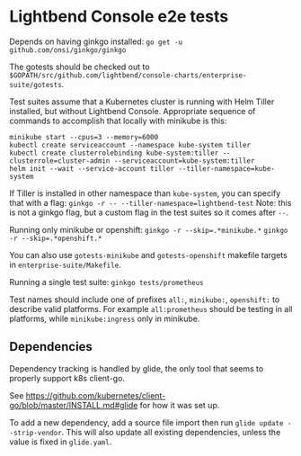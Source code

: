 # Lightbend Console e2e tests

Depends on having ginkgo installed:
`go get -u github.com/onsi/ginkgo/ginkgo`

The gotests should be checked out to `$GOPATH/src/github.com/lightbend/console-charts/enterprise-suite/gotests`.

Test suites assume that a Kubernetes cluster is running with Helm Tiller installed, but without Lightbend Console. Appropriate sequence of commands to accomplish that locally with minikube is this:
```
minikube start --cpus=3 --memory=6000
kubectl create serviceaccount --namespace kube-system tiller
kubectl create clusterrolebinding kube-system:tiller --clusterrole=cluster-admin --serviceaccount=kube-system:tiller
helm init --wait --service-account tiller --tiller-namespace=kube-system
```

If Tiller is installed in other namespace than `kube-system`, you can specify that with a flag:
`ginkgo -r -- --tiller-namespace=lightbend-test`
Note: this is not a ginkgo flag, but a custom flag in the test suites so it comes after `--`.

Running only minikube or openshift:
`ginkgo -r --skip=.*minikube.*`
`ginkgo -r --skip=.*openshift.*`

You can also use `gotests-minikube` and `gotests-openshift` makefile targets in `enterprise-suite/Makefile`.

Running a single test suite:
`ginkgo tests/prometheus`

Test names should include one of prefixes `all:`, `minikube:`, `openshift:` to describe valid platforms.
For example `all:prometheus` should be testing in all platforms, while `minikube:ingress` only in minikube.

## Dependencies

Dependency tracking is handled by glide, the only tool that seems to properly
support k8s client-go.

See https://github.com/kubernetes/client-go/blob/master/INSTALL.md#glide for how it was set up.

To add a new dependency, add a source file import then run `glide update --strip-vendor`. This
will also update all existing dependencies, unless the value is fixed in `glide.yaml`.
